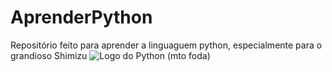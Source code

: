 # AprenderPython
Repositório feito para aprender a linguaguem python, especialmente para o grandioso Shimizu
![Logo do Python (mto foda)]([https://upload.wikimedia.org/wikipedia/commons/thumb/c/c3/Python-logo-notext.svg/800px-Python-logo-notext.svg.png](https://s3.dualstack.us-east-2.amazonaws.com/pythondotorg-assets/media/community/logos/python-logo-only.png)https://s3.dualstack.us-east-2.amazonaws.com/pythondotorg-assets/media/community/logos/python-logo-only.png)

